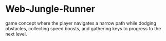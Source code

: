 # Web-Jungle-Runner
 game concept where the player navigates a narrow path while dodging obstacles, collecting speed boosts, and gathering keys to progress to the next level.
